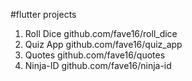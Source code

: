 #flutter projects 

1.  Roll Dice  github.com/fave16/roll_dice
2.  Quiz App   github.com/fave16/quiz_app
3.  Quotes     github.com/fave16/quotes
4.  Ninja-ID   github.com/fave16/ninja-id



